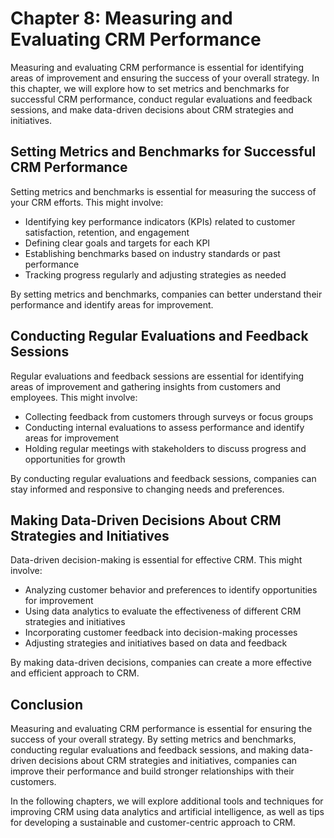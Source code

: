 Chapter 8: Measuring and Evaluating CRM Performance
===================================================

Measuring and evaluating CRM performance is essential for identifying areas of improvement and ensuring the success of your overall strategy. In this chapter, we will explore how to set metrics and benchmarks for successful CRM performance, conduct regular evaluations and feedback sessions, and make data-driven decisions about CRM strategies and initiatives.

Setting Metrics and Benchmarks for Successful CRM Performance
-------------------------------------------------------------

Setting metrics and benchmarks is essential for measuring the success of your CRM efforts. This might involve:

* Identifying key performance indicators (KPIs) related to customer satisfaction, retention, and engagement
* Defining clear goals and targets for each KPI
* Establishing benchmarks based on industry standards or past performance
* Tracking progress regularly and adjusting strategies as needed

By setting metrics and benchmarks, companies can better understand their performance and identify areas for improvement.

Conducting Regular Evaluations and Feedback Sessions
----------------------------------------------------

Regular evaluations and feedback sessions are essential for identifying areas of improvement and gathering insights from customers and employees. This might involve:

* Collecting feedback from customers through surveys or focus groups
* Conducting internal evaluations to assess performance and identify areas for improvement
* Holding regular meetings with stakeholders to discuss progress and opportunities for growth

By conducting regular evaluations and feedback sessions, companies can stay informed and responsive to changing needs and preferences.

Making Data-Driven Decisions About CRM Strategies and Initiatives
-----------------------------------------------------------------

Data-driven decision-making is essential for effective CRM. This might involve:

* Analyzing customer behavior and preferences to identify opportunities for improvement
* Using data analytics to evaluate the effectiveness of different CRM strategies and initiatives
* Incorporating customer feedback into decision-making processes
* Adjusting strategies and initiatives based on data and feedback

By making data-driven decisions, companies can create a more effective and efficient approach to CRM.

Conclusion
----------

Measuring and evaluating CRM performance is essential for ensuring the success of your overall strategy. By setting metrics and benchmarks, conducting regular evaluations and feedback sessions, and making data-driven decisions about CRM strategies and initiatives, companies can improve their performance and build stronger relationships with their customers.

In the following chapters, we will explore additional tools and techniques for improving CRM using data analytics and artificial intelligence, as well as tips for developing a sustainable and customer-centric approach to CRM.
